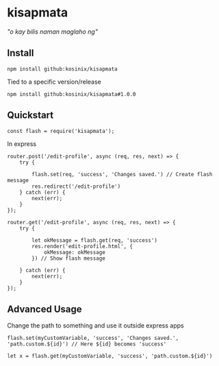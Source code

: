 # kisapmata
*"o kay bilis naman maglaho ng"*

## Install

    npm install github:kosinix/kisapmata

Tied to a specific version/release

    npm install github:kosinix/kisapmata#1.0.0
    
## Quickstart

    const flash = require('kisapmata');

In express

    router.post('/edit-profile', async (req, res, next) => {
        try {

            flash.set(req, 'success', 'Changes saved.') // Create flash message
            res.redirect('/edit-profile')
        } catch (err) {
            next(err);
        }
    });

    router.get('/edit-profile', async (req, res, next) => {
        try {
            
            let okMessage = flash.get(req, 'success')
            res.render('edit-profile.html', {  
                okMessage: okMessage
            }) // Show flash message
            
        } catch (err) {
            next(err);
        }
    });


## Advanced Usage

Change the path to something and use it outside express apps

    flash.set(myCustomVariable, 'success', 'Changes saved.', 'path.custom.${id}') // Here ${id} becomes 'success'

    let x = flash.get(myCustomVariable, 'success', 'path.custom.${id}')